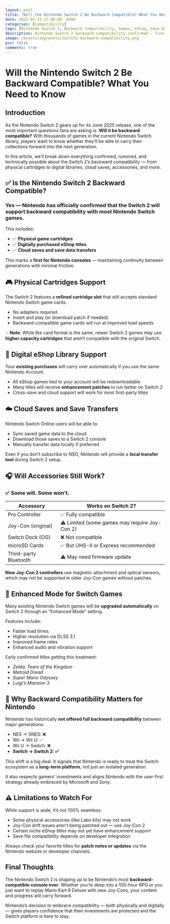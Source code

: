 ```yaml
---
layout: post
title: "Will the Nintendo Switch 2 Be Backward Compatible? What You Need to Know"
date: 2025-05-15 17:00:00 -0500
categories: [Compatibility]
tags: [Nintendo Switch 2, Backward Compatibility, Games, eShop, Save Data]
description: Nintendo Switch 2 backward compatibility confirmed — find out how cartridges, digital games, and cloud saves carry over, plus what accessories still work.
image: /assets/img/posts/switch2-backward-compatibility.png
pin: false
comments: true
---
```


# Will the Nintendo Switch 2 Be Backward Compatible? What You Need to Know

## Introduction

As the Nintendo Switch 2 gears up for its June 2025 release, one of the most important questions fans are asking is: **Will it be backward compatible?** With thousands of games in the current Nintendo Switch library, players want to know whether they’ll be able to carry their collections forward into the next generation.

In this article, we’ll break down everything confirmed, rumored, and technically possible about the Switch 2’s backward compatibility — from physical cartridges to digital libraries, cloud saves, accessories, and more.

## ✅ Is the Nintendo Switch 2 Backward Compatible?

### Yes — Nintendo has officially confirmed that the Switch 2 **will support backward compatibility** with most Nintendo Switch games.

This includes:

- ✅ **Physical game cartridges**
- ✅ **Digitally purchased eShop titles**
- ✅ **Cloud saves and save data transfers**

This marks a **first for Nintendo consoles** — maintaining continuity between generations with minimal friction.

## 🎮 Physical Cartridges Support

The Switch 2 features a **refined cartridge slot** that still accepts standard Nintendo Switch game cards.

- No adapters required
- Insert and play (or download patch if needed)
- Backward-compatible game cards will run at improved load speeds

💡 **Note**: While the card format is the same, newer Switch 2 games may use **higher capacity cartridges** that aren’t compatible with the original Switch.

## 🛒 Digital eShop Library Support

Your **existing purchases** will carry over automatically if you use the same Nintendo Account.

- All eShop games tied to your account will be redownloadable
- Many titles will receive **enhancement patches** to run better on Switch 2
- Cross-save and cloud support will work for most first-party titles

## ☁️ Cloud Saves and Save Transfers

Nintendo Switch Online users will be able to:

- Sync saved game data to the cloud
- Download those saves to a Switch 2 console
- Manually transfer data locally if preferred

Even if you don’t subscribe to NSO, Nintendo will provide a **local transfer tool** during Switch 2 setup.

## 🎧 Will Accessories Still Work?

### ✅ Some will. Some won’t.

| Accessory              | Works on Switch 2?     |
|------------------------|------------------------|
| Pro Controller         | ✅ Fully compatible     |
| Joy-Con (original)     | ⚠️ Limited (some games may require Joy-Con 2) |
| Switch Dock (OG)       | ❌ Not compatible       |
| microSD Cards          | ✅ But UHS-II or Express recommended |
| Third-party Bluetooth  | ⚠️ May need firmware update |

**New Joy-Con 2 controllers** use magnetic attachment and optical sensors, which may not be supported in older Joy-Con games without patches.

## 🚀 Enhanced Mode for Switch Games

Many existing Nintendo Switch games will be **upgraded automatically** on Switch 2 through an “Enhanced Mode” setting.

Features include:

- Faster load times
- Higher resolution via DLSS 3.1
- Improved frame rates
- Enhanced audio and vibration support

Early confirmed titles getting this treatment:
- *Zelda: Tears of the Kingdom*
- *Metroid Dread*
- *Super Mario Odyssey*
- *Luigi’s Mansion 3*

## 🧠 Why Backward Compatibility Matters for Nintendo

Nintendo has historically **not offered full backward compatibility** between major generations:

- NES → SNES: ❌
- Wii → Wii U: ✅
- Wii U → Switch: ❌
- **Switch → Switch 2: ✅**

This shift is a big deal. It signals that Nintendo is ready to treat the Switch ecosystem as a **long-term platform**, not just an isolated generation.

It also respects gamers' investments and aligns Nintendo with the user-first strategy already embraced by Microsoft and Sony.

## ⚠️ Limitations to Watch For

While support is wide, it’s not 100% seamless:

- Some physical accessories (like Labo kits) may not work
- Joy-Con drift issues aren’t being patched out — use Joy-Con 2
- Certain niche eShop titles may not yet have enhancement support
- Save file compatibility depends on developer integration

Always check your favorite titles for **patch notes or updates** via the Nintendo website or developer channels.

## Final Thoughts

The Nintendo Switch 2 is shaping up to be Nintendo’s most **backward-compatible console ever**. Whether you’re deep into a 100-hour RPG or you just want to replay Mario Kart 8 Deluxe with new Joy-Cons, your content and progress will carry forward.

Nintendo’s decision to embrace compatibility — both physically and digitally — gives players confidence that their investments are protected and the Switch platform is here to stay.